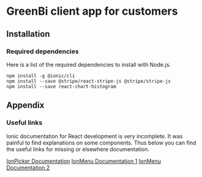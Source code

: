 # GreenBi client app for customers

## Installation

### Required dependencies

Here is a list of the required dependencies to install with Node.js.

```
npm install -g @ionic/cli
npm install --save @stripe/react-stripe-js @stripe/stripe-js
npm install --save react-chart-histogram
```

## Appendix

### Useful links

Ionic documentation for React development is very incomplete. It was painful to find explanations on some components.
Thus below you can find the useful links for missing or elsewhere documentation.

[IonPicker Documentation](https://dev.to/ionic/ionic-react-picker-example-877)
[IonMenu Documentation 1](https://www.positronx.io/add-dynamic-side-menu-in-ionic-with-active-class/)
[IonMenu Documentation 2](https://www.smashingmagazine.com/2019/08/building-mobile-apps-ionic-react/)

